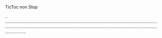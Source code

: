 TicToc non Stop

..
.........................................................................................................................................................................................................................................................................